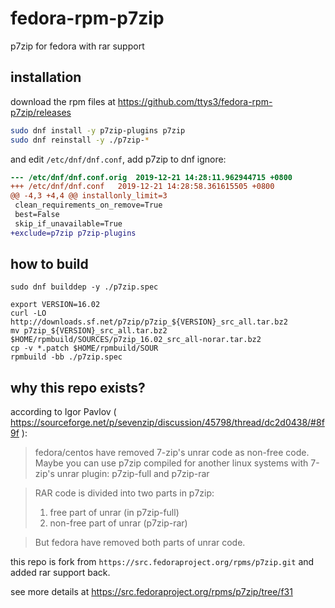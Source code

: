 # fedora-rpm-p7zip

p7zip for fedora with rar support

## installation

download the rpm files at https://github.com/ttys3/fedora-rpm-p7zip/releases

```bash
sudo dnf install -y p7zip-plugins p7zip
sudo dnf reinstall -y ./p7zip-*
```

and edit `/etc/dnf/dnf.conf`, add p7zip to dnf ignore:
```diff
--- /etc/dnf/dnf.conf.orig	2019-12-21 14:28:11.962944715 +0800
+++ /etc/dnf/dnf.conf	2019-12-21 14:28:58.361615505 +0800
@@ -4,3 +4,4 @@ installonly_limit=3
 clean_requirements_on_remove=True
 best=False
 skip_if_unavailable=True
+exclude=p7zip p7zip-plugins
```

## how to build

```shell
sudo dnf builddep -y ./p7zip.spec

export VERSION=16.02
curl -LO http://downloads.sf.net/p7zip/p7zip_${VERSION}_src_all.tar.bz2
mv p7zip_${VERSION}_src_all.tar.bz2 $HOME/rpmbuild/SOURCES/p7zip_16.02_src_all-norar.tar.bz2
cp -v *.patch $HOME/rpmbuild/SOUR
rpmbuild -bb ./p7zip.spec
```

## why this repo exists?

according to Igor Pavlov ( https://sourceforge.net/p/sevenzip/discussion/45798/thread/dc2d0438/#8f9f ):

>fedora/centos have removed 7-zip's unrar code as non-free code.
Maybe you can use p7zip compiled for another linux systems with 7-zip's unrar plugin:
p7zip-full and p7zip-rar

>RAR code is divided into two parts in p7zip:
>1) free part of unrar (in p7zip-full)
>2) non-free part of unrar (p7zip-rar)

>But fedora have removed both parts of unrar code.

this repo is fork from `https://src.fedoraproject.org/rpms/p7zip.git` and added rar support back.

see more details at https://src.fedoraproject.org/rpms/p7zip/tree/f31

